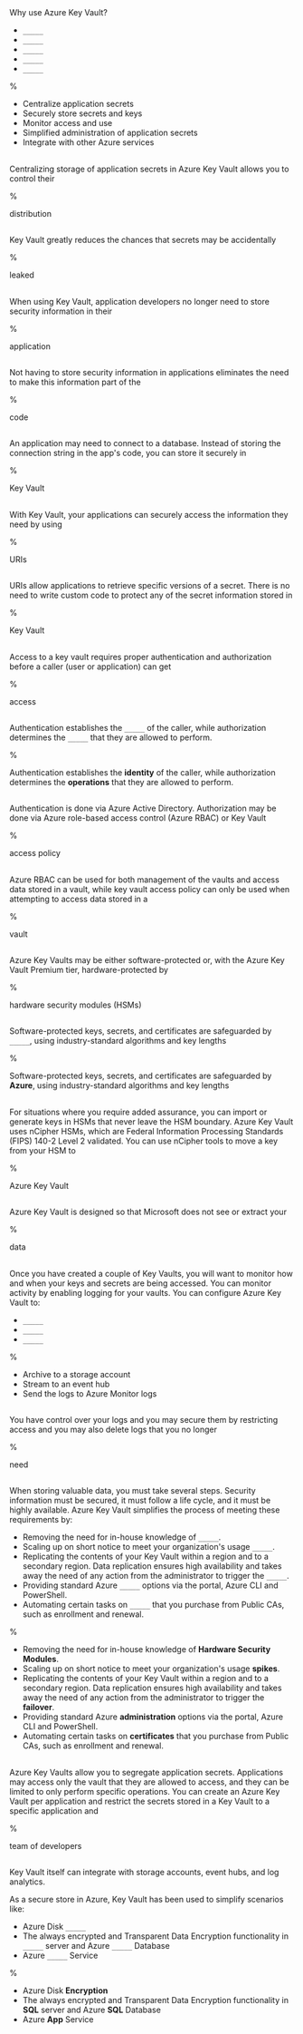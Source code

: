 ##

Why use Azure Key Vault?

- `_____`
- `_____`
- `_____`
- `_____`
- `_____`

%

- Centralize application secrets
- Securely store secrets and keys
- Monitor access and use
- Simplified administration of application secrets
- Integrate with other Azure services

##

Centralizing storage of application secrets in Azure Key Vault allows you to control their

%

distribution

##

Key Vault greatly reduces the chances that secrets may be accidentally

%

leaked

##

When using Key Vault, application developers no longer need to store security information in their

%

application

##

Not having to store security information in applications eliminates the need to make this information part of the

%

code

##

An application may need to connect to a database. Instead of storing the connection string in the app's code, you can store it securely in

%

Key Vault

##

With Key Vault, your applications can securely access the information they need by using

%

URIs

##

URIs allow applications to retrieve specific versions of a secret. There is no need to write custom code to protect any of the secret information stored in

%

Key Vault

##

Access to a key vault requires proper authentication and authorization before a caller (user or application) can get

%

access

##

Authentication establishes the `_____` of the caller, while authorization determines the `_____` that they are allowed to perform.

%

Authentication establishes the **identity** of the caller, while authorization determines the **operations** that they are allowed to perform.

##

Authentication is done via Azure Active Directory. Authorization may be done via Azure role-based access control (Azure RBAC) or Key Vault

%

access policy

##

Azure RBAC can be used for both management of the vaults and access data stored in a vault, while key vault access policy can only be used when attempting to access data stored in a

%

vault

##

Azure Key Vaults may be either software-protected or, with the Azure Key Vault Premium tier, hardware-protected by 

%

hardware security modules (HSMs) 

##

Software-protected keys, secrets, and certificates are safeguarded by `_____`, using industry-standard algorithms and key lengths

%

Software-protected keys, secrets, and certificates are safeguarded by **Azure**, using industry-standard algorithms and key lengths

##

For situations where you require added assurance, you can import or generate keys in HSMs that never leave the HSM boundary. Azure Key Vault uses nCipher HSMs, which are Federal Information Processing Standards (FIPS) 140-2 Level 2 validated. You can use nCipher tools to move a key from your HSM to

%

Azure Key Vault

##

Azure Key Vault is designed so that Microsoft does not see or extract your

%

data

##

Once you have created a couple of Key Vaults, you will want to monitor how and when your keys and secrets are being accessed. You can monitor activity by enabling logging for your vaults. You can configure Azure Key Vault to:

- `_____`
- `_____`
- `_____`

%

- Archive to a storage account
- Stream to an event hub
- Send the logs to Azure Monitor logs

##

You have control over your logs and you may secure them by restricting access and you may also delete logs that you no longer

%

need

##

When storing valuable data, you must take several steps. Security information must be secured, it must follow a life cycle, and it must be highly available. Azure Key Vault simplifies the process of meeting these requirements by:

- Removing the need for in-house knowledge of `_____`.
- Scaling up on short notice to meet your organization's usage `_____`.
- Replicating the contents of your Key Vault within a region and to a secondary region. Data replication ensures high availability and takes away the need of any action from the administrator to trigger the `_____`.
- Providing standard Azure `_____` options via the portal, Azure CLI and PowerShell.
- Automating certain tasks on `_____` that you purchase from Public CAs, such as enrollment and renewal.

%

- Removing the need for in-house knowledge of **Hardware Security Modules**.
- Scaling up on short notice to meet your organization's usage **spikes**.
- Replicating the contents of your Key Vault within a region and to a secondary region. Data replication ensures high availability and takes away the need of any action from the administrator to trigger the **failover**.
- Providing standard Azure **administration** options via the portal, Azure CLI and PowerShell.
- Automating certain tasks on **certificates** that you purchase from Public CAs, such as enrollment and renewal.

##

Azure Key Vaults allow you to segregate application secrets. Applications may access only the vault that they are allowed to access, and they can be limited to only perform specific operations. You can create an Azure Key Vault per application and restrict the secrets stored in a Key Vault to a specific application and

%

team of developers

##

Key Vault itself can integrate with storage accounts, event hubs, and log analytics.

As a secure store in Azure, Key Vault has been used to simplify scenarios like:

- Azure Disk `_____`
- The always encrypted and Transparent Data Encryption functionality in `_____` server and Azure `_____` Database
- Azure `_____` Service

%

- Azure Disk **Encryption**
- The always encrypted and Transparent Data Encryption functionality in **SQL** server and Azure **SQL** Database
- Azure **App** Service
